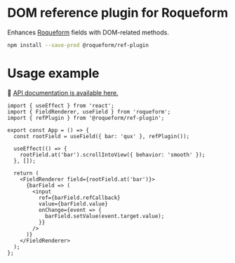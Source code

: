 # DOM reference plugin for Roqueform

Enhances [Roqueform](https://github.com/smikhalevski/roqueform#readme) fields with DOM-related methods.

```sh
npm install --save-prod @roqueform/ref-plugin
```

# Usage example

🔎 [API documentation is available here.](https://smikhalevski.github.io/roqueform/modules/DOM_reference_plugin.html)

```tsx
import { useEffect } from 'react';
import { FieldRenderer, useField } from 'roqueform';
import { refPlugin } from '@roqueform/ref-plugin';

export const App = () => {
  const rootField = useField({ bar: 'qux' }, refPlugin());

  useEffect(() => {
    rootField.at('bar').scrollIntoView({ behavior: 'smooth' });
  }, []);

  return (
    <FieldRenderer field={rootField.at('bar')}>
      {barField => (
        <input
          ref={barField.refCallback}
          value={barField.value}
          onChange={event => {
            barField.setValue(event.target.value);
          }}
        />
      )}
    </FieldRenderer>
  );
};
```

